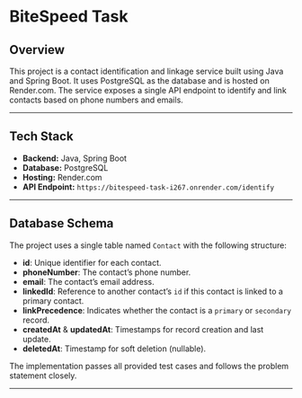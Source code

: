 # BiteSpeed Task

## Overview

This project is a contact identification and linkage service built using Java and Spring Boot. It uses PostgreSQL as the database and is hosted on Render.com. The service exposes a single API endpoint to identify and link contacts based on phone numbers and emails.

---

## Tech Stack

- **Backend:** Java, Spring Boot
- **Database:** PostgreSQL
- **Hosting:** Render.com
- **API Endpoint:** `https://bitespeed-task-i267.onrender.com/identify`

---

## Database Schema

The project uses a single table named `Contact` with the following structure:


- **id**: Unique identifier for each contact.
- **phoneNumber**: The contact’s phone number.
- **email**: The contact’s email address.
- **linkedId**: Reference to another contact’s `id` if this contact is linked to a primary contact.
- **linkPrecedence**: Indicates whether the contact is a `primary` or `secondary` record.
- **createdAt** & **updatedAt**: Timestamps for record creation and last update.
- **deletedAt**: Timestamp for soft deletion (nullable).


The implementation passes all provided test cases and follows the problem statement closely.

---


